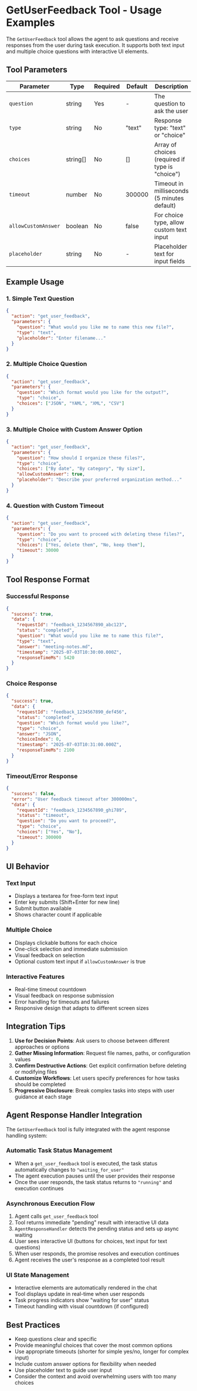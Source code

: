 # GetUserFeedback Tool - Usage Examples

The `GetUserFeedback` tool allows the agent to ask questions and receive responses from the user during task execution. It supports both text input and multiple choice questions with interactive UI elements.

## Tool Parameters

| Parameter | Type | Required | Default | Description |
|-----------|------|----------|---------|-------------|
| `question` | string | Yes | - | The question to ask the user |
| `type` | string | No | "text" | Response type: "text" or "choice" |
| `choices` | string[] | No | [] | Array of choices (required if type is "choice") |
| `timeout` | number | No | 300000 | Timeout in milliseconds (5 minutes default) |
| `allowCustomAnswer` | boolean | No | false | For choice type, allow custom text input |
| `placeholder` | string | No | - | Placeholder text for input fields |

## Example Usage

### 1. Simple Text Question

```json
{
  "action": "get_user_feedback",
  "parameters": {
    "question": "What would you like me to name this new file?",
    "type": "text",
    "placeholder": "Enter filename..."
  }
}
```

### 2. Multiple Choice Question

```json
{
  "action": "get_user_feedback",
  "parameters": {
    "question": "Which format would you like for the output?",
    "type": "choice",
    "choices": ["JSON", "YAML", "XML", "CSV"]
  }
}
```

### 3. Multiple Choice with Custom Answer Option

```json
{
  "action": "get_user_feedback",
  "parameters": {
    "question": "How should I organize these files?",
    "type": "choice",
    "choices": ["By date", "By category", "By size"],
    "allowCustomAnswer": true,
    "placeholder": "Describe your preferred organization method..."
  }
}
```

### 4. Question with Custom Timeout

```json
{
  "action": "get_user_feedback",
  "parameters": {
    "question": "Do you want to proceed with deleting these files?",
    "type": "choice",
    "choices": ["Yes, delete them", "No, keep them"],
    "timeout": 30000
  }
}
```

## Tool Response Format

### Successful Response

```json
{
  "success": true,
  "data": {
    "requestId": "feedback_1234567890_abc123",
    "status": "completed",
    "question": "What would you like me to name this file?",
    "type": "text",
    "answer": "meeting-notes.md",
    "timestamp": "2025-07-03T10:30:00.000Z",
    "responseTimeMs": 5420
  }
}
```

### Choice Response

```json
{
  "success": true,
  "data": {
    "requestId": "feedback_1234567890_def456",
    "status": "completed",
    "question": "Which format would you like?",
    "type": "choice",
    "answer": "JSON",
    "choiceIndex": 0,
    "timestamp": "2025-07-03T10:31:00.000Z",
    "responseTimeMs": 2100
  }
}
```

### Timeout/Error Response

```json
{
  "success": false,
  "error": "User feedback timeout after 300000ms",
  "data": {
    "requestId": "feedback_1234567890_ghi789",
    "status": "timeout",
    "question": "Do you want to proceed?",
    "type": "choice",
    "choices": ["Yes", "No"],
    "timeout": 300000
  }
}
```

## UI Behavior

### Text Input
- Displays a textarea for free-form text input
- Enter key submits (Shift+Enter for new line)
- Submit button available
- Shows character count if applicable

### Multiple Choice
- Displays clickable buttons for each choice
- One-click selection and immediate submission
- Visual feedback on selection
- Optional custom text input if `allowCustomAnswer` is true

### Interactive Features
- Real-time timeout countdown
- Visual feedback on response submission
- Error handling for timeouts and failures
- Responsive design that adapts to different screen sizes

## Integration Tips

1. **Use for Decision Points**: Ask users to choose between different approaches or options
2. **Gather Missing Information**: Request file names, paths, or configuration values
3. **Confirm Destructive Actions**: Get explicit confirmation before deleting or modifying files
4. **Customize Workflows**: Let users specify preferences for how tasks should be completed
5. **Progressive Disclosure**: Break complex tasks into steps with user guidance at each stage

## Agent Response Handler Integration

The `GetUserFeedback` tool is fully integrated with the agent response handling system:

### Automatic Task Status Management
- When a `get_user_feedback` tool is executed, the task status automatically changes to `"waiting_for_user"`
- The agent execution pauses until the user provides their response
- Once the user responds, the task status returns to `"running"` and execution continues

### Asynchronous Execution Flow
1. Agent calls `get_user_feedback` tool
2. Tool returns immediate "pending" result with interactive UI data
3. `AgentResponseHandler` detects the pending status and sets up async waiting
4. User sees interactive UI (buttons for choices, text input for text questions)
5. When user responds, the promise resolves and execution continues
6. Agent receives the user's response as a completed tool result

### UI State Management
- Interactive elements are automatically rendered in the chat
- Tool displays update in real-time when user responds
- Task progress indicators show "waiting for user" status
- Timeout handling with visual countdown (if configured)

## Best Practices

- Keep questions clear and specific
- Provide meaningful choices that cover the most common options
- Use appropriate timeouts (shorter for simple yes/no, longer for complex input)
- Include custom answer options for flexibility when needed
- Use placeholder text to guide user input
- Consider the context and avoid overwhelming users with too many choices
